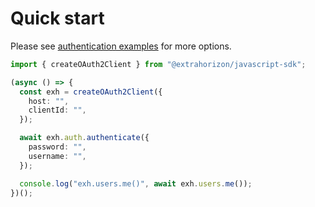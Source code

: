 # Quick start

Please see [authentication examples](../v7/setup/broken-reference/) for more options.

```ts
import { createOAuth2Client } from "@extrahorizon/javascript-sdk";

(async () => {
  const exh = createOAuth2Client({
    host: "",
    clientId: "",
  });

  await exh.auth.authenticate({
    password: "",
    username: "",
  });

  console.log("exh.users.me()", await exh.users.me());
})();
```
